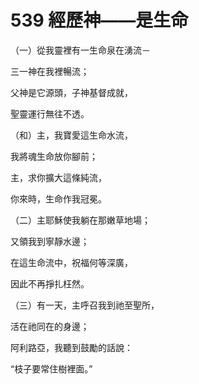# 539 經歷神——是生命

（一）從我靈裡有一生命泉在湧流－

三一神在我裡暢流；

父神是它源頭，子神基督成就，

聖靈運行無往不透。

（和）主，我寶愛這生命水流，

我將魂生命放你腳前；

主，求你擴大這條純流，

你來時，生命作我冠冕。

（二）主耶穌使我躺在那嫩草地場；

又領我到寧靜水邊；

在這生命流中，祝福何等深廣，

因此不再掙扎枉然。

（三）有一天，主呼召我到祂至聖所，

活在祂同在的身邊；

阿利路亞，我聽到鼓勵的話說：

“枝子要常住樹裡面。”

